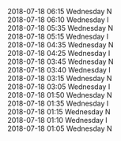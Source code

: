 2018-07-18 06:15 Wednesday  N  
2018-07-18 06:10 Wednesday  I  
2018-07-18 05:35 Wednesday  N  
2018-07-18 05:15 Wednesday  I  
2018-07-18 04:35 Wednesday  N  
2018-07-18 04:25 Wednesday  I  
2018-07-18 03:45 Wednesday  N  
2018-07-18 03:40 Wednesday  I  
2018-07-18 03:15 Wednesday  N  
2018-07-18 03:05 Wednesday  I  
2018-07-18 01:50 Wednesday  N  
2018-07-18 01:35 Wednesday  I  
2018-07-18 01:15 Wednesday  N  
2018-07-18 01:10 Wednesday  I  
2018-07-18 01:05 Wednesday  N  
